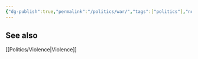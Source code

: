 ```yaml
---
{"dg-publish":true,"permalink":"/politics/war/","tags":["politics"],"noteIcon":""}
---
```


## See also 
[[Politics/Violence\|Violence]]